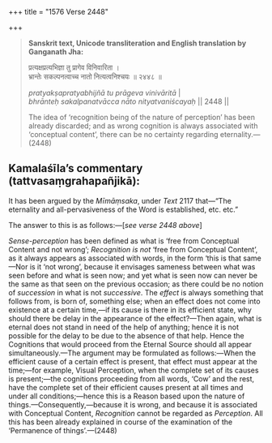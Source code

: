 +++
title = "1576 Verse 2448"

+++
> **Sanskrit text, Unicode transliteration and English translation by Ganganath Jha:** 
>
> प्रत्यक्षप्रत्यभिज्ञा तु प्रागेव विनिवारिता ।  
> भ्रान्तेः सकल्पनत्वाच्च नातो नित्यत्वनिश्चयः ॥ २४४८ ॥ 
>
> *pratyakṣapratyabhijñā tu prāgeva vinivāritā* \|  
> *bhrānteḥ sakalpanatvācca nāto nityatvaniścayaḥ* \|\| 2448 \|\| 
>
> The idea of ‘recognition being of the nature of perception’ has been already discarded; and as wrong cognition is always associated with ‘conceptual content’, there can be no certainty regarding eternality.—(2448)



## Kamalaśīla’s commentary (tattvasaṃgrahapañjikā):

It has been argued by the *Mīmāṃsaka*, under *Text* 2117 that—“The eternality and all-pervasiveness of the Word is established, etc. etc.”

The answer to this is as follows:—[*see verse 2448 above*]

*Sense-perception* has been defined as what is ‘free from Conceptual Content and not wrong’; *Recognition is not* ‘free from Conceptual Content’, as it always appears as associated with words, in the form ‘this is that same—Nor is it ‘not wrong’, because it envisages sameness between what was seen before and what is seen now; and yet what is seen now can never be the same as that seen on the previous occasion; as there could be no notion of *succession* in what is not *successive*. The *effect* is always something that follows from, is born of, something else; when an effect does not come into existence at a certain time,—if its cause is there in its efficient state, why should there be delay in the appearance of the effect?—Then again, what is eternal does not stand in need of the help of anything; hence it is not possible for the delay to be due to the absence of that help. Hence the Cognitions that would proceed from the Eternal Source should all appear simultaneously.—The argument may be formulated as follows:—When the efficient cause of a certain effect is present, that effect must appear at the time;—for example, Visual Perception, when the complete set of its causes is present;—the cognitions proceeding from all words, ‘Cow’ and the rest, have the complete set of their efficient causes present at all times and under all conditions;—hence this is a Reason based upon the nature of things.—Consequently,—because it is wrong, and because it is associated with Conceptual Content, *Recognition* cannot be regarded as *Perception*. All this has been already explained in course of the examination of the ‘Permanence of things’.—(2448)


